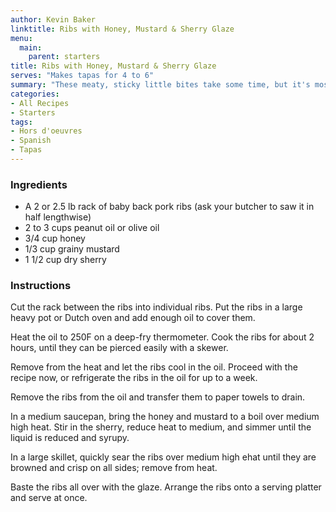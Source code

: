 ```yaml
---
author: Kevin Baker
linktitle: Ribs with Honey, Mustard & Sherry Glaze
menu:
  main:
    parent: starters
title: Ribs with Honey, Mustard & Sherry Glaze
serves: "Makes tapas for 4 to 6"
summary: "These meaty, sticky little bites take some time, but it's mostly unattended. They're perfect party food."
categories:
- All Recipes
- Starters
tags: 
- Hors d'oeuvres
- Spanish
- Tapas
---
```

### Ingredients

<div class="ingredient-list">

* A 2 or 2.5 lb rack of baby back pork ribs (ask your butcher to saw it in half lengthwise)  
* 2 to 3 cups peanut oil or olive oil  
* 3/4 cup honey  
* 1/3 cup grainy mustard  
* 1 1/2 cup dry sherry   

</div>

### Instructions
Cut the rack between the ribs into individual ribs. Put the ribs in a large heavy pot or Dutch oven and add enough oil to cover them.

Heat the oil to 250F on a deep-fry thermometer. Cook the ribs for about 2 hours, until they can be pierced easily with a skewer.

Remove from the heat and let the ribs cool in the oil. Proceed with the recipe now, or refrigerate the ribs in the oil for up to a week.

Remove the ribs from the oil and transfer them to paper towels to drain.

In a medium saucepan, bring the honey and mustard to a boil over medium high heat. Stir in the sherry, reduce heat to medium, and simmer until the liquid is reduced and syrupy.

In a large skillet, quickly sear the ribs over medium high ehat until they are browned and crisp on all sides; remove from heat.

Baste the ribs all over with the glaze.  Arrange the ribs onto a serving platter and serve at once.